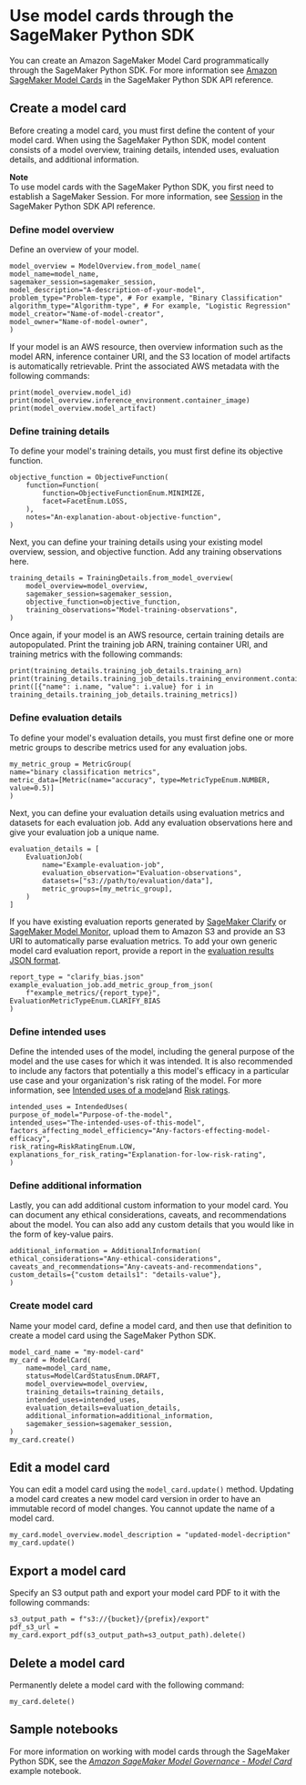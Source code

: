 # Use model cards through the SageMaker Python SDK<a name="model-cards-sdk"></a>

You can create an Amazon SageMaker Model Card programmatically through the SageMaker Python SDK\. For more information see [Amazon SageMaker Model Cards](https://sagemaker.readthedocs.io/en/stable/api/governance/model_card.html) in the SageMaker Python SDK API reference\.

## Create a model card<a name="model-cards-sdk-create"></a>

Before creating a model card, you must first define the content of your model card\. When using the SageMaker Python SDK, model content consists of a model overview, training details, intended uses, evaluation details, and additional information\. 

**Note**  
To use model cards with the SageMaker Python SDK, you first need to establish a SageMaker Session\. For more information, see [Session](https://sagemaker.readthedocs.io/en/stable/api/utility/session.html) in the SageMaker Python SDK API reference\.

### Define model overview<a name="model-cards-sdk-create-model-overview"></a>

Define an overview of your model\.

```
model_overview = ModelOverview.from_model_name(
model_name=model_name,
sagemaker_session=sagemaker_session,
model_description="A-description-of-your-model",
problem_type="Problem-type", # For example, "Binary Classification"
algorithm_type="Algorithm-type", # For example, "Logistic Regression"
model_creator="Name-of-model-creator",
model_owner="Name-of-model-owner",
)
```

If your model is an AWS resource, then overview information such as the model ARN, inference container URI, and the S3 location of model artifacts is automatically retrievable\. Print the associated AWS metadata with the following commands:

```
print(model_overview.model_id)
print(model_overview.inference_environment.container_image)
print(model_overview.model_artifact)
```

### Define training details<a name="model-cards-sdk-create-training-details"></a>

To define your model's training details, you must first define its objective function\.

```
objective_function = ObjectiveFunction(
    function=Function(
        function=ObjectiveFunctionEnum.MINIMIZE,
        facet=FacetEnum.LOSS,
    ),
    notes="An-explanation-about-objective-function",
)
```

Next, you can define your training details using your existing model overview, session, and objective function\. Add any training observations here\.

```
training_details = TrainingDetails.from_model_overview(
    model_overview=model_overview,
    sagemaker_session=sagemaker_session,
    objective_function=objective_function,
    training_observations="Model-training-observations",
)
```

Once again, if your model is an AWS resource, certain training details are autopopulated\. Print the training job ARN, training container URI, and training metrics with the following commands:

```
print(training_details.training_job_details.training_arn)
print(training_details.training_job_details.training_environment.container_image) 
print([{"name": i.name, "value": i.value} for i in training_details.training_job_details.training_metrics])
```

### Define evaluation details<a name="model-cards-sdk-create-evalutation-details"></a>

To define your model's evaluation details, you must first define one or more metric groups to describe metrics used for any evaluation jobs\.

```
my_metric_group = MetricGroup(
name="binary classification metrics",
metric_data=[Metric(name="accuracy", type=MetricTypeEnum.NUMBER, value=0.5)]
)
```

Next, you can define your evaluation details using evaluation metrics and datasets for each evaluation job\. Add any evaluation observations here and give your evaluation job a unique name\.

```
evaluation_details = [
    EvaluationJob(
        name="Example-evaluation-job",
        evaluation_observation="Evaluation-observations",
        datasets=["s3://path/to/evaluation/data"],
        metric_groups=[my_metric_group],
    )
]
```

If you have existing evaluation reports generated by [SageMaker Clarify](https://docs.aws.amazon.com/sagemaker/latest/dg/clarify-processing-job-run.html) or [SageMaker Model Monitor](https://docs.aws.amazon.com/sagemaker/latest/dg/model-monitor-model-quality.html), upload them to Amazon S3 and provide an S3 URI to automatically parse evaluation metrics\. To add your own generic model card evaluation report, provide a report in the [evaluation results JSON format](https://docs.aws.amazon.com/sagemaker/latest/dg/model-cards-json-schema.html)\.

```
report_type = "clarify_bias.json"
example_evaluation_job.add_metric_group_from_json(
    f"example_metrics/{report_type}", EvaluationMetricTypeEnum.CLARIFY_BIAS
)
```

### Define intended uses<a name="model-cards-sdk-create-intended-uses"></a>

Define the intended uses of the model, including the general purpose of the model and the use cases for which it was intended\. It is also recommended to include any factors that potentially a this model's efficacy in a particular use case and your organization's risk rating of the model\. For more information, see [Intended uses of a model](model-cards.md#model-cards-intended-uses)and [Risk ratings](model-cards.md#model-cards-risk-rating)\.

```
intended_uses = IntendedUses(
purpose_of_model="Purpose-of-the-model",
intended_uses="The-intended-uses-of-this-model",
factors_affecting_model_efficiency="Any-factors-effecting-model-efficacy",
risk_rating=RiskRatingEnum.LOW,
explanations_for_risk_rating="Explanation-for-low-risk-rating",
)
```

### Define additional information<a name="model-cards-sdk-create-additional-details"></a>

Lastly, you can add additional custom information to your model card\. You can document any ethical considerations, caveats, and recommendations about the model\. You can also add any custom details that you would like in the form of key\-value pairs\. 

```
additional_information = AdditionalInformation(
ethical_considerations="Any-ethical-considerations",
caveats_and_recommendations="Any-caveats-and-recommendations",
custom_details={"custom details1": "details-value"},
)
```

### Create model card<a name="model-cards-sdk-create-define"></a>

Name your model card, define a model card, and then use that definition to create a model card using the SageMaker Python SDK\.

```
model_card_name = "my-model-card"
my_card = ModelCard(
    name=model_card_name,
    status=ModelCardStatusEnum.DRAFT,
    model_overview=model_overview,
    training_details=training_details,
    intended_uses=intended_uses,
    evaluation_details=evaluation_details,
    additional_information=additional_information,
    sagemaker_session=sagemaker_session,
)
my_card.create()
```

## Edit a model card<a name="model-cards-sdk-edit"></a>

You can edit a model card using the `model_card.update()` method\. Updating a model card creates a new model card version in order to have an immutable record of model changes\. You cannot update the name of a model card\.

```
my_card.model_overview.model_description = "updated-model-decription"
my_card.update()
```

## Export a model card<a name="model-cards-sdk-export"></a>

Specify an S3 output path and export your model card PDF to it with the following commands:

```
s3_output_path = f"s3://{bucket}/{prefix}/export"
pdf_s3_url = my_card.export_pdf(s3_output_path=s3_output_path).delete()
```

## Delete a model card<a name="model-cards-sdk-delete"></a>

Permanently delete a model card with the following command:

```
my_card.delete()
```

## Sample notebooks<a name="model-cards-sdk-delete"></a>

For more information on working with model cards through the SageMaker Python SDK, see the *[Amazon SageMaker Model Governance \- Model Card](https://github.com/aws/amazon-sagemaker-examples/tree/main/sagemaker_model_governance/model_card.ipynb)* example notebook\.